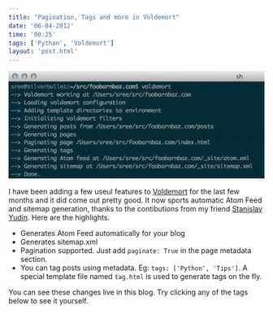 ```yaml
---
title: "Pagination, Tags and more in Voldemort"
date: '06-04-2012'
time: '00:25'
tags: ['Python', 'Voldemort']
layout: 'post.html'
---
```


![Voldemort](/images/posts/2012-04-06-pagination-tags-and-more-in-voldemort/term.png)

I have been adding a few useul features to [Voldemort](https://github.com/semk/voldemort) for the last few months and it did come out pretty good. It now sports automatic Atom Feed and sitemap generation, thanks to the contibutions from my friend [Stanislav Yudin](http://endlessinsomnia.com). Here are the highlights.

* Generates Atom Feed automatically for your blog
* Generates sitemap.xml
* Pagination supported. Just add `paginate: True` in the page metadata section.
* You can tag posts using metadata. Eg: `tags: ['Python', 'Tips']`. A special template file named `tag.html` is used to generate tags on the fly.

You can see these changes live in this blog. Try clicking any of the tags below to see it yourself.


